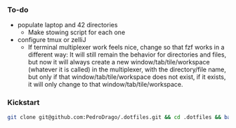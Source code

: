 ### To-do

- populate laptop and 42 directories
    - Make stowing script for each one
- configure tmux or zelliJ
    - If terminal multiplexer work feels nice, change so that fzf works in a different way: It will still remain the behavior for directories and files, but now it will always create a new window/tab/tile/workspace (whatever it is called) in the multiplexer, with the directory/file name, but only if that window/tab/tile/workspace does not exist, if it exists, it will only change to that window/tab/tile/workspace.

### Kickstart
```bash
git clone git@github.com:PedroDrago/.dotfiles.git && cd .dotfiles && bash setup
```
